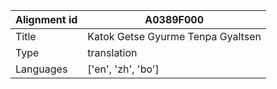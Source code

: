 |Alignment id | A0389F000
| --- | --- 
|Title | Katok Getse Gyurme Tenpa Gyaltsen 
|Type | translation
|Languages | ['en', 'zh', 'bo']